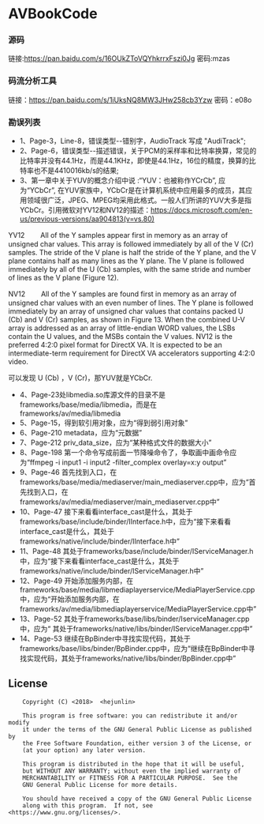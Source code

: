# AVBookCode

### 源码

链接:https://pan.baidu.com/s/16OUkZToVQYhkrrxFszi0Jg  密码:mzas

### 码流分析工具

链接：https://pan.baidu.com/s/1iUksNQ8MW3JHw258cb3Yzw  密码：e08o 

### 勘误列表

- 1、Page-3，Line-8，错误类型--错别字，AudioTrack 写成 "AudiTrack";
- 2、Page-6，错误类型--描述错误，关于PCM的采样率和比特率换算，常见的比特率并没有44.1Hz，而是44.1KHz，即使是44.1Hz，16位的精度，换算的比特率也不是4410016kb/s的结果;
- 3、第一章中关于YUV的概念介绍中说 :“YUV：也被称作YCrCb”, 应为“YCbCr”, 在YUV家族中，YCbCr是在计算机系统中应用最多的成员，其应用领域很广泛，JPEG、MPEG均采用此格式。一般人们所讲的YUV大多是指YCbCr。引用微软对YV12和NV12的描述：https://docs.microsoft.com/en-us/previous-versions/aa904813(v=vs.80)

YV12
　　All of the Y samples appear first in memory as an array of unsigned char values. This array is followed immediately by all of the V (Cr) samples. The stride of the V plane is half the stride of the Y plane, and the V plane contains half as many lines as the Y plane. The V plane is followed immediately by all of the U (Cb) samples, with the same stride and number of lines as the V plane (Figure 12).

NV12
　　All of the Y samples are found first in memory as an array of unsigned char values with an even number of lines. The Y plane is followed immediately by an array of unsigned char values that contains packed U (Cb) and V (Cr) samples, as shown in Figure 13. When the combined U-V array is addressed as an array of little-endian WORD values, the LSBs contain the U values, and the MSBs contain the V values. NV12 is the preferred 4:2:0 pixel format for DirectX VA. It is expected to be an intermediate-term requirement for DirectX VA accelerators supporting 4:2:0 video.

可以发现 U (Cb) ，V (Cr)，那YUV就是YCbCr.

- 4、Page-23处libmedia.so库源文件的目录不是frameworks/base/media/libmedia，而是在frameworks/av/media/libmedia
- 5、Page-15，得到软引用对象，应为“得到弱引用对象”
- 6、Page-210 metadata，应为“元数据”
- 7、Page-212 priv_data_size，应为“某种格式文件的数据大小”
- 8、Page-198 第一个命令写成前面一节降噪命令了，争取画中画命令应为“ffmpeg -i input1 -i input2 -filter_complex overlay=x:y output”
- 9、Page-46 首先找到入口，在frameworks/base/media/mediaserver/main_mediaserver.cpp中，应为“首先找到入口，在frameworks/av/media/mediaserver/main_mediaserver.cpp中”
- 10、Page-47 接下来看看interface_cast是什么，其处于frameworks/base/include/binder/IInterface.h中，应为“接下来看看interface_cast是什么，其处于frameworks/native/include/binder/IInterface.h中”
- 11、Page-48 其处于frameworks/base/include/binder/IServiceManager.h中，应为“接下来看看interface_cast是什么，其处于frameworks/native/include/binder/IServiceManager.h中”
- 12、Page-49 开始添加服务内部，在frameworks/base/media/libmediaplayerservice/MediaPlayerService.cpp中，应为“开始添加服务内部，在frameworks/av/media/libmediaplayerservice/MediaPlayerService.cpp中”
- 13、Page-52 其处于frameworks/base/libs/binder/IserviceManager.cpp中，应为“ 其处于frameworks/native/libs/binder/IServiceManager.cpp中”
- 14、Page-53 继续在BpBinder中寻找实现代码，其处于frameworks/base/libs/binder/BpBinder.cpp中，应为“继续在BpBinder中寻找实现代码，其处于frameworks/native/libs/binder/BpBinder.cpp中”

License
--------
```
    Copyright (C) <2018>  <hejunlin>

    This program is free software: you can redistribute it and/or modify
    it under the terms of the GNU General Public License as published by
    the Free Software Foundation, either version 3 of the License, or
    (at your option) any later version.

    This program is distributed in the hope that it will be useful,
    but WITHOUT ANY WARRANTY; without even the implied warranty of
    MERCHANTABILITY or FITNESS FOR A PARTICULAR PURPOSE.  See the
    GNU General Public License for more details.

    You should have received a copy of the GNU General Public License
    along with this program.  If not, see <https://www.gnu.org/licenses/>.
```
